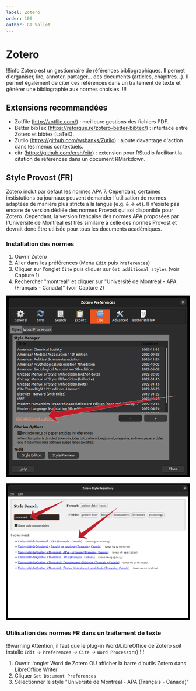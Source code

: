 ```yaml
---
label: Zotero
order: 100
author: GT Vallet
---
```


# Zotero
!!!info
Zotero est un gestionnaire de références bibliographiques. Il permet d'organiser, lire, annoter, partager... des documents (articles, chapitres...). Il permet également de citer ces références dans un traitement de texte et générer une bibliographie aux normes choisies.
!!!


## Extensions recommandées
- Zotfile (http://zotfile.com/) : meilleure gestions des fichiers PDF.
- Better bibTex (https://retorque.re/zotero-better-bibtex/) : interface entre Zotero et bibtex (LaTeX). 
- Zutilo (https://github.com/wshanks/Zutilo) : ajoute davantage d'action dans les menus contextuels.
- citr (https://github.com/crsh/citr) : extension pour RStudio facilitant la citation de références dans un document RMarkdown.


## Style Provost (FR)
Zotero inclut par défaut les normes APA 7. Cependant, certaines instistutions ou journaux peuvent demander l'utilisation de normes adaptées de manière plus stricte à la langue (e.g. `&` -> `et`).
Il n'existe pas encore de version dédiée des normes Provost qui soi disponible pour Zotero. 
Cependant, la version française des normes APA proposées par l'Université de Montréal est très similaire à celle des normes Provost et devrait donc être utilisée pour tous les documents académiques.

### Installation des normes
1.  Ouvrir Zotero
2.  Aller dans les préférences (Menu `Edit` puis `Preferences`)
3.  Cliquer sur l'onglet `Cite` puis cliquer sur `Get additional styles` (voir Capture 1)
4.  Rechercher "montreal" et cliquer sur "Université de Montréal - APA (Français - Canada)" (voir Capture 2)

![Capture 1. Menu pour installer un nouveau style bibliographique (Zotero)](/assets/zotero1.png)

![Capture 2. Recherche et installation du style APA Fr de l'UdeM (Zotero)](/assets/zotero2.png)


### Utilisation des normes FR dans un traitement de texte
!!!warning 
Attention, il faut que le plug-in Word/LibreOffice de Zotero soit installé `Edit` -> `Preferences` -> `Cite` -> `Word Processors`)
!!!

1. Ouvrir l'onglet Word de Zotero OU afficher la barre d'outils Zotero dans LibreOffice Writer 
2. Cliquer `Set Document Preferences`
3. Sélectionner le style "Université de Montréal - APA (Français - Canada)"

